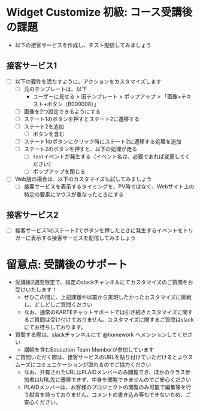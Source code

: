 # Widget Customize 初級: コース受講後の課題
- 以下の接客サービスを作成し、テスト配信してみましょう

## 接客サービス1
- [ ] 以下の要件を満たすように、アクションをカスタマイズします
    - [ ] 元のテンプレートは、以下
        - ユーザーに見せる > 旧テンプレート > ポップアップ > 「画像+テキスト+ボタン（B000008）」
    - [ ] 画像を2つ設定できるようにする
    - [ ] ステート1のボタンを押すとステート2に遷移する
    - [ ] ステート2を追加
        - [ ] ボタンを含む
    - [ ] ステート1のボタンにクリック時にステート2に遷移する処理を追加
    - [ ] ステート2のボタンを押すと、以下の処理が走る
        - [ ] `test`イベントが発生する（イベント名は、必要であれば変更してください）
        - [ ] ポップアップを閉じる
- [ ] Web版の場合は、以下のカスタマイズも試してみましょう
    - [ ] 接客サービスを表示するタイミングを、PV時ではなく、Webサイト上の特定の要素にマウスが重なったときにする

## 接客サービス2
- [ ] 接客サービス1のステート2でボタンを押したときに発生するイベントをトリガーに表示する接客サービスを配信してみましょう

# 留意点: 受講後のサポート

- 受講後2週間限定で、指定のslackチャンネルにてカスタマイズのご質問をお受けいたします！
  - ぜひこの間に、上記課題や以前から実現したかったカスタマイズに挑戦し、どしどしご質問ください
  - なお、通常のKARTEチャットサポートでは引き続きカスタマイズに関するご質問は受け付けておりません。カスタマイズに関するご質問はslackにてお待ちしております。
- 質問する際は、slackチャンネルにて @homework へメンションしてください
  - 講師を含むEducation Team Memberが参加しています
- ご質問いただく際は、接客サービスのURLを貼り付けていただけるとよりスムーズにコミュニケーションが取れるのでご協力ください
  - なお、共有されたURLはPLAIDメンバーのみ閲覧でき、ほかのクラス参加者はURL先に遷移できず、中身を閲覧できませんのでご安心ください
  - PLAIDメンバーは、お客様のプロジェクトの閲覧のみ可能で編集等を行う献言を持っておりません。コメントの書き込み等もできないため、ご安心ください。
